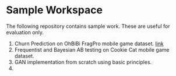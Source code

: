 # Sample Workspace

The following repository contains sample work. These are useful for evaluation only.

1. Churn Prediction on OhBiBi FragPro mobile game dataset. [link](OBB_Retention_Solution.ipynb)
2. Frequentist and Bayesian AB testing on Cookie Cat mobile game dataset. 
3. GAN implementation from scratch using basic principles.
4.
